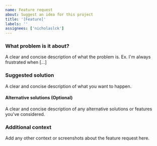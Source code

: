 ```yaml
---
name: Feature request
about: Suggest an idea for this project
title: '[Feature]'
labels: ''
assignees: ['nicholaslck']
---
```


### What problem is it about?

A clear and concise description of what the problem is. Ex. I'm always frustrated when [...]

### Suggested solution

A clear and concise description of what you want to happen.

#### Alternative solutions (Optional)

A clear and concise description of any alternative solutions or features you've considered.

### Additional context

Add any other context or screenshots about the feature request here.
